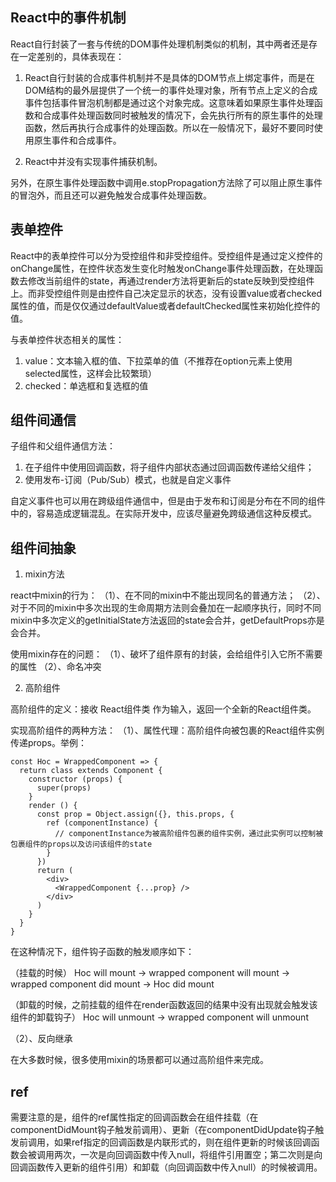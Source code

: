 ## React中的事件机制

React自行封装了一套与传统的DOM事件处理机制类似的机制，其中两者还是存在一定差别的，具体表现在：

1. React自行封装的合成事件机制并不是具体的DOM节点上绑定事件，而是在DOM结构的最外层提供了一个统一的事件处理对象，所有节点上定义的合成事件包括事件冒泡机制都是通过这个对象完成。这意味着如果原生事件处理函数和合成事件处理函数同时被触发的情况下，会先执行所有的原生事件的处理函数，然后再执行合成事件的处理函数。所以在一般情况下，最好不要同时使用原生事件和合成事件。

2. React中并没有实现事件捕获机制。

另外，在原生事件处理函数中调用e.stopPropagation方法除了可以阻止原生事件的冒泡外，而且还可以避免触发合成事件处理函数。

## 表单控件

React中的表单控件可以分为受控组件和非受控组件。受控组件是通过定义控件的onChange属性，在控件状态发生变化时触发onChange事件处理函数，在处理函数去修改当前组件的state，再通过render方法将更新后的state反映到受控组件上。而非受控组件则是由控件自己决定显示的状态，没有设置value或者checked属性的值，而是仅仅通过defaultValue或者defaultChecked属性来初始化控件的值。

与表单控件状态相关的属性：
1. value：文本输入框的值、下拉菜单的值（不推荐在option元素上使用selected属性，这样会比较繁琐）
2. checked：单选框和复选框的值

## 组件间通信

子组件和父组件通信方法：
1. 在子组件中使用回调函数，将子组件内部状态通过回调函数传递给父组件；
2. 使用发布-订阅（Pub/Sub）模式，也就是自定义事件

自定义事件也可以用在跨级组件通信中，但是由于发布和订阅是分布在不同的组件中的，容易造成逻辑混乱。在实际开发中，应该尽量避免跨级通信这种反模式。

## 组件间抽象

1. mixin方法

react中mixin的行为：
（1）、在不同的mixin中不能出现同名的普通方法；
（2）、对于不同的mixin中多次出现的生命周期方法则会叠加在一起顺序执行，同时不同mixin中多次定义的getInitialState方法返回的state会合并，getDefaultProps亦是会合并。

使用mixin存在的问题：
（1）、破坏了组件原有的封装，会给组件引入它所不需要的属性
（2）、命名冲突

2. 高阶组件

高阶组件的定义：接收 React组件类 作为输入，返回一个全新的React组件类。

实现高阶组件的两种方法：
（1）、属性代理：高阶组件向被包裹的React组件实例传递props。举例：

```
const Hoc = WrappedComponent => {
  return class extends Component {
    constructor (props) {
      super(props)
    }
    render () {
      const prop = Object.assign({}, this.props, {
        ref (componentInstance) {
          // componentInstance为被高阶组件包裹的组件实例，通过此实例可以控制被包裹组件的props以及访问该组件的state
        }
      })
      return (
        <div>
          <WrappedComponent {...prop} />
        </div>
      )
    }
  }
}
```

在这种情况下，组件钩子函数的触发顺序如下：

（挂载的时候）
Hoc will mount -> wrapped component will mount -> wrapped component did mount -> Hoc did mount

（卸载的时候，之前挂载的组件在render函数返回的结果中没有出现就会触发该组件的卸载钩子）
Hoc will unmount -> wrapped component will unmount

（2）、反向继承



在大多数时候，很多使用mixin的场景都可以通过高阶组件来完成。

## ref

需要注意的是，组件的ref属性指定的回调函数会在组件挂载（在componentDidMount钩子触发前调用）、更新（在componentDidUpdate钩子触发前调用，如果ref指定的回调函数是内联形式的，则在组件更新的时候该回调函数会被调用两次，一次是向回调函数中传入null，将组件引用置空；第二次则是向回调函数传入更新的组件引用）和卸载（向回调函数中传入null）的时候被调用。